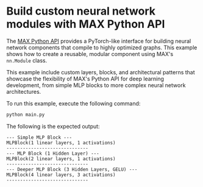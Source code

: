 # Build custom neural network modules with MAX Python API

The [MAX Python API](https://docs.modular.com/max/api/python/) provides a
PyTorch-like interface for building neural network components that compile to
highly optimized graphs. This example shows how to create a reusable,
modular component using MAX's `nn.Module` class.

This example include custom layers, blocks, and architectural patterns that
showcase the flexibility of MAX's Python API for deep learning development, from
simple MLP blocks to more complex neural network architectures.

To run this example, execute the following command:

```sh
python main.py
```

The following is the expected output:

```output
--- Simple MLP Block ---
MLPBlock(1 linear layers, 1 activations)
------------------------------
--- MLP Block (1 Hidden Layer) ---
MLPBlock(2 linear layers, 1 activations)
------------------------------
--- Deeper MLP Block (3 Hidden Layers, GELU) ---
MLPBlock(4 linear layers, 3 activations)
------------------------------
```

